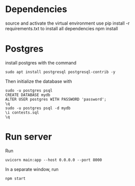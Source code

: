# Dependencies
source and activate the virtual environment
use pip install -r requirements.txt to install all dependencies
npm install

# Postgres
install postgres with the command
```
sudo apt install postgresql postgresql-contrib -y
```

Then initialize the database with
```
sudo -u postgres psql
CREATE DATABASE mydb
ALTER USER postgres WITH PASSWORD 'password';
\q
sudo -u postgres psql -d mydb
\i contests.sql
\q
```

# Run server
Run
```
uvicorn main:app --host 0.0.0.0 --port 8000
```
In a separate window, run 
```
npm start
```
